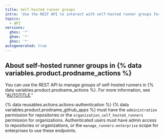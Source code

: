```yaml
---
title: Self-hosted runner groups
intro: 'Use the REST API to interact with self-hosted runner groups for {% data variables.product.prodname_actions %}.'
topics:
  - API
versions:
  ghes: '*'
  ghae: '*'
  ghec: '*'
autogenerated: true
---
```


## About self-hosted runner groups in {% data variables.product.prodname_actions %}

You can use the REST API to manage groups of self-hosted runners in {% data variables.product.prodname_actions %}. For more information, see "[AUTOTITLE](/actions/hosting-your-own-runners/managing-access-to-self-hosted-runners-using-groups)."

{% data reusables.actions.actions-authentication %} {% data variables.product.prodname_github_apps %} must have the `administration` permission for repositories or the `organization_self_hosted_runners` permission for organizations. Authenticated users must have admin access to repositories or organizations, or the `manage_runners:enterprise` scope for enterprises to use these endpoints.


<!-- Content after this section is automatically generated -->
